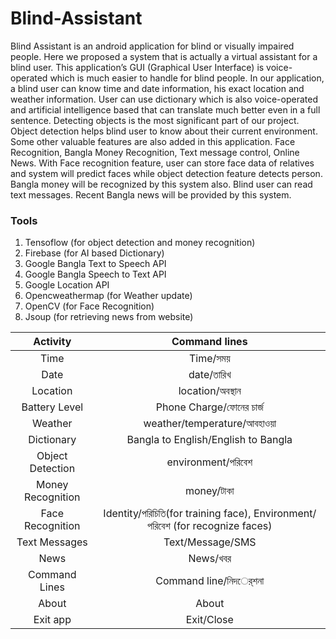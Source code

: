 # Blind-Assistant
Blind Assistant is an android application for blind or visually impaired people. Here we proposed a system that is actually a virtual assistant for a blind user. This application’s GUI (Graphical User Interface) is voice-operated which is much easier to handle for blind people. In our application, a blind user can know time and date information, his exact location and weather information. User can use dictionary which is also voice-operated and artificial intelligence based that can translate much better even in a full sentence. Detecting objects is the most significant part of our project. Object detection helps blind user to know about their current environment. Some other valuable features are also added in this application. Face Recognition, Bangla Money Recognition, Text message control, Online News. With Face recognition feature, user can store face data of relatives and system will predict faces while object detection feature detects person. Bangla money will be recognized by this system also. Blind user can read text messages. Recent Bangla news will be provided by this system.

### Tools
1. Tensoflow (for object detection and money recognition)
2. Firebase (for AI based Dictionary)
3. Google Bangla Text to Speech API
4. Google Bangla Speech to Text API
5. Google Location API
6. Opencweathermap (for Weather update)
7. OpenCV (for Face Recognition)
8. Jsoup (for retrieving news from website)

|Activity|Command lines|
|:-------------:|:------------:|
|Time|Time/সময়|                                   
|Date|date/তারিখ|                                  
|Location|location/অবস্থান|
|Battery Level|Phone Charge/ফোনের চার্জ|
|Weather|weather/temperature/আবহাওয়া|
|Dictionary|Bangla to English/English to Bangla|
|Object Detection|environment/পরিবেশ|
|Money Recognition|money/টাকা|
|Face Recognition|Identity/পরিচিতি(for training face), Environment/পরিবেশ (for recognize faces)|
|Text Messages|Text/Message/SMS|
|News|News/খবর|
|Command Lines|Command line/নিদর্েশনা|
|About|About|
|Exit app|Exit/Close|



